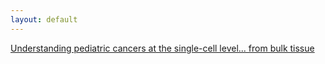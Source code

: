 ```yaml
---
layout: default
---
```


[Understanding pediatric cancers at the single-cell level... from bulk tissue](https://lmrl-bio.github.io/hostedfiles/c1.slides.pptx)
